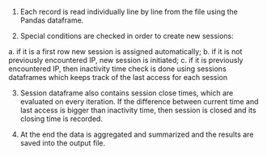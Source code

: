 1. Each record is read individually line by line from the file using the Pandas dataframe. 

2. Special conditions are checked in order to create new sessions: 

a. if it is a first row new session is assigned automatically;
b. if it is not previously encountered IP, new session is initiated;
c. if it is previously encountered IP, then inactivity time check is done using sessions dataframes which keeps track of the last access for each session

3. Session dataframe also contains session close times, which are evaluated on every iteration. If the difference between current time and last access is bigger than inactivity time, then session is closed and its closing time is recorded.

4. At the end the data is aggregated and summarized and the results are saved into the output file. 

